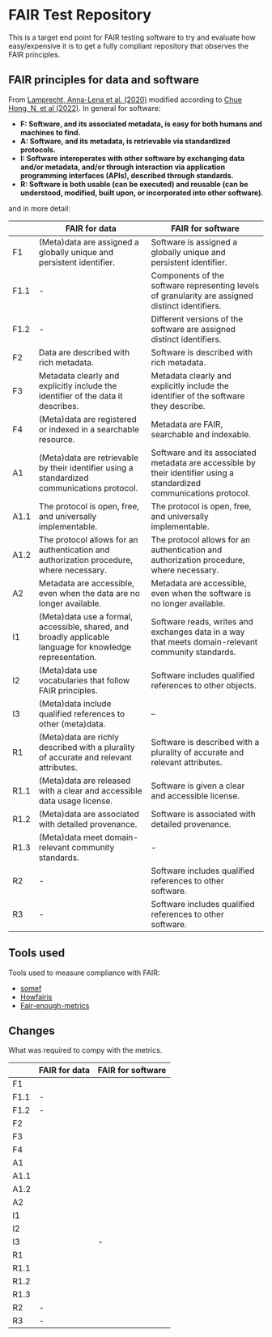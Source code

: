# FAIR Test Repository

This is a target end point for FAIR testing software to try and evaluate how easy/expensive it is to get a fully compliant repository that observes the FAIR principles.

## FAIR principles for data and software

From [Lamprecht, Anna-Lena et al. (2020)](https://dx.doi.org/10.3233/DS-190026) modified according to [Chue Hong, N. et al (2022)](https://10.15497/RDA00068). In general for software:

* **F: Software, and its associated metadata, is easy for both humans and machines to find.**
* **A: Software, and its metadata, is retrievable via standardized protocols.**
* **I: Software interoperates with other software by exchanging data and/or metadata, and/or through interaction via application programming interfaces (APIs), described through standards.**
* **R: Software is both usable (can be executed) and reusable (can be understood, modified, built upon, or incorporated into other software).**

and in more detail:

|      | FAIR for data                                                | FAIR for software                                            |
| ---- | ------------------------------------------------------------ | ------------------------------------------------------------ |
| F1   | (Meta)data are assigned a globally unique and persistent identifier. | Software is assigned a globally unique and persistent identifier. |
| F1.1 | -                                                            | Components of the software representing levels of granularity are assigned distinct identifiers. |
| F1.2 | -                                                            | Different versions of the software are assigned distinct identifiers. |
| F2   | Data are described with rich metadata.                       | Software is described with rich metadata.                    |
| F3   | Metadata clearly and explicitly include the identifier of the data it describes. | Metadata clearly and explicitly include the identifier of the software they describe. |
| F4   | (Meta)data are registered or indexed in a searchable resource. | Metadata are FAIR, searchable and indexable.                 |
| A1   | (Meta)data are retrievable by their identifier using a standardized communications protocol. | Software and its associated metadata are accessible by their identifier using a standardized communications protocol. |
| A1.1 | The protocol is open, free, and universally implementable.   | The protocol is open, free, and universally implementable.   |
| A1.2 | The protocol allows for an authentication and authorization procedure, where necessary. | The protocol allows for an authentication and authorization procedure, where necessary. |
| A2   | Metadata are accessible, even when the data are no longer available. | Metadata are accessible, even when the software is no longer available. |
| I1   | (Meta)data use a formal, accessible, shared, and broadly applicable language for knowledge representation. | Software reads, writes and exchanges data in a way that meets domain-relevant community standards. |
| I2   | (Meta)data use vocabularies that follow FAIR principles.     | Software includes qualified references to other objects.     |
| I3   | (Meta)data include qualified references to other (meta)data. | –                                                            |
| R1   | (Meta)data are richly described with a plurality of accurate and relevant attributes. | Software is described with a plurality of accurate and relevant attributes. |
| R1.1 | (Meta)data are released with a clear and accessible data usage license. | Software is given a clear and accessible license.            |
| R1.2 | (Meta)data are associated with detailed provenance.          | Software is associated with detailed provenance.             |
| R1.3 | (Meta)data meet domain-relevant community standards.         | -                                                            |
| R2   | -                                                            | Software includes qualified references to other software.    |
| R3   | -                                                            | Software includes qualified references to other software.    |



## Tools used

Tools used to measure compliance with FAIR:

* [somef](https://github.com/KnowledgeCaptureAndDiscovery/somef)
* [Howfairis](https://github.com/fair-software/howfairis)
* [Fair-enough-metrics](https://github.com/vemonet/fair-enough-metrics)

## Changes

What was required to compy with the metrics.

|       | FAIR  for data | FAIR for software |
| ----- | -------------- | ----------------- |
| F1    |                |                   |
| F1.1  |          -     |                   |
| F1.2  |          -     |                   |
| F2    |                |                   |
| F3    |                |                   |
| F4    |                |                   |
| A1    |                |                   |
| A1.1  |                |                   |
| A1.2  |                |                   |
| A2    |                |                   |
| I1    |                |                   |
| I2    |                |                   |
| I3    |                |   -               |
| R1    |                |                   |
| R1.1  |                |                   |
| R1.2  |                |                   |
| R1.3  |                |                   |
| R2    |          -     |                   |
| R3    |          -     |                   |
